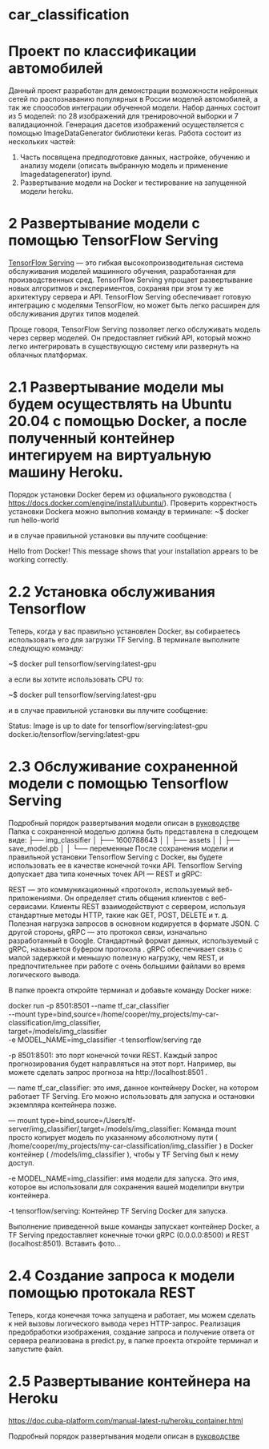 # car_classification
# Проект по классификации автомобилей

Данный проект разработан для демонстрации возможности нейронных сетей по распознаванию популярных в России моделей автомобилей, а так же споособов интеграции обученной модели. Набор данных состоит из 5 моделей: по 28 изображений для тренировочной выборки и 7 валидационной.
Генерация дасетов изображений осуществляется с помощью ImageDataGenerator библиотеки keras.
Работа состоит из нескольких частей:
1. Часть посвящена предподготовке данных, настройке, обучению и анализу модели (описать выбранную модель и применение Imagedatagenerator) ipynd.
2. Развертывание модели на Docker и тестирование на запущенной модели heroku.

# 2 Развертывание модели с помощью TensorFlow Serving
[TensorFlow Serving](https://www.tensorflow.org/tfx/guide/serving) — это гибкая высокопроизводительная система обслуживания моделей машинного обучения, разработанная для производственных сред. TensorFlow Serving упрощает развертывание новых алгоритмов и экспериментов, сохраняя при этом ту же архитектуру сервера и API. TensorFlow Serving обеспечивает готовую интеграцию с моделями TensorFlow, но может быть легко расширен для обслуживания других типов моделей. 

Проще говоря, TensorFlow Serving позволяет легко обслуживать модель через сервер моделей. Он предоставляет гибкий API, который можно легко интегрировать в существующую систему или развернуть на облачных платформах. 

# 2.1 Развертывание модели мы будем осуществлять на Ubuntu 20.04 с помощью Docker, а после полученный контейнер интегируем на виртуальную машину  Heroku.

Порядок установки Docker берем из офциального руководства  ( https://docs.docker.com/engine/install/ubuntu/).
Проверить корректность установки Dockera можно выполнив команду в терминале:
  ~$ docker run hello-world

и в случае правильной установки вы плучите сообщение:

Hello from Docker!
This message shows that your installation appears to be working correctly.

# 2.2 Установка обслуживания Tensorflow
Теперь, когда у вас правильно установлен Docker, вы собираетесь использовать его для загрузки TF Serving. 
В терминале выполните следующую команду:


 ~$  docker pull tensorflow/serving:latest-gpu 
 
 а если вы хотите использовать CPU то: 
 
 ~$ docker pull tensorflow/serving:latest-gpu 
 
 и в случае правильной установки вы плучите сообщение:

Status: Image is up to date for tensorflow/serving:latest-gpu
docker.io/tensorflow/serving:latest-gpu

# 2.3 Обслуживание сохраненной модели с помощью Tensorflow Serving
Подробный порядок развертывания модели описан в [руководстве](https://www.tensorflow.org/tfx/tutorials/serving/rest_simple)
Папка с сохраненной моделью должна быть представлена в следющем виде:
├── img_classifier 
│ ├── 1600788643 
│ │ ├── assets 
│ │ ├── save_model.pb 
│ │ └── переменные
После сохранения модели и правильной установки Tensorflow Serving с Docker, вы будете использовать ее в качестве конечной точки API.
Tensorflow Serving допускает два типа конечных точек API — REST и gRPC:

REST — это коммуникационный «протокол», используемый веб-приложениями. Он определяет стиль общения клиентов с веб-сервисами. Клиенты REST взаимодействуют с сервером, используя стандартные методы HTTP, такие как GET, POST, DELETE и т. д. Полезная нагрузка запросов в основном кодируется в формате JSON.
С другой стороны, gRPC — это протокол связи, изначально разработанный в Google. Стандартный формат данных, используемый с gRPC, называется буфером протокола . gRPC обеспечивает связь с малой задержкой и меньшую полезную нагрузку, чем REST, и предпочтительнее при работе с очень большими файлами во время логического вывода. 

В папке проекта откройте терминал и добавьте команду Docker ниже:

docker run -p 8501:8501 --name tf_car_classifier \
                        --mount type=bind,source=/home/cooper/my_projects/my-car-classification/img_classifier,\
                        target=/models/img_classifier \
                        -e MODEL_NAME=img_classifier -t tensorflow/serving
 где 
 
 -p 8501:8501: это порт конечной точки REST. Каждый запрос прогнозирования будет направляться на этот порт. Например, вы можете сделать запрос прогноза на http://localhost:8501 .
 
— name tf_car_classifier: это имя, данное контейнеру Docker, на котором работает TF Serving. Его можно использовать для запуска и остановки экземпляра контейнера позже. 

— mount type=bind,source=/Users/tf-server/img_classifier/,target=/models/img_classifier: Команда mount просто копирует модель по указанному абсолютному пути ( /home/cooper/my_projects/my-car-classification/img_classifier ) в Docker контейнер ( /models/img_classifier ), чтобы у TF Serving был к нему доступ. 

-e MODEL_NAME=img_classifier: имя модели  для запуска. Это имя, которое вы использовали для сохранения вашей моделипри внутри контейнера.

-t tensorflow/serving: Контейнер TF Serving Docker для запуска.

Выполнение приведенной выше команды запускает контейнер Docker, а TF Serving предоставляет конечные точки gRPC (0.0.0.0:8500) и REST (localhost:8501).
Вставить фото...

# 2.4  Создание запроса к модели  помощью протокала REST

Теперь, когда конечная точка запущена и работает, мы можем сделать к ней вызовы логического вывода через HTTP-запрос. Реализация предобработки изображения, создание запроса и получение ответа от  сервера реализована в predict.py, в папке проекта откройте терминал и запустите файл.

# 2.5  Развертывание контейнера на Heroku

https://doc.cuba-platform.com/manual-latest-ru/heroku_container.html


Подробный порядок развертывания модели описан в [руководстве](https://www.tensorflow.org/tfx/tutorials/serving/rest_simple)





